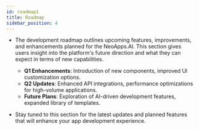```yaml
---
id: roadmap1
title: Roadmap
sidebar_position: 4
---
```


- The development roadmap outlines upcoming features, improvements, and enhancements planned for the NeoApps.AI. This section gives users insight into the platform's future direction and what they can expect in terms of new capabilities.

    - **Q1 Enhancements**: Introduction of new components, improved UI customization options.
    - **Q2 Updates**: Enhanced API integrations, performance optimizations for high-volume applications.
    - **Future Plans**: Exploration of AI-driven development features, expanded library of templates.

- Stay tuned to this section for the latest updates and planned features that will enhance your app development experience.